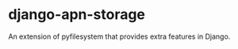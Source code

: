 django-apn-storage
==================

An extension of pyfilesystem that provides extra features in Django.
